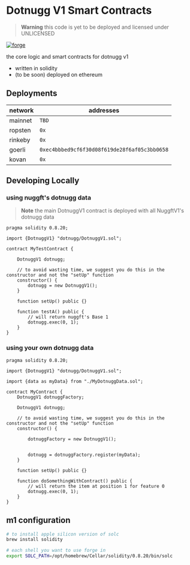 # Dotnugg V1 Smart Contracts

> **Warning**
> this code is yet to be deployed and licensed under UNLICENSED

[![forge](https://github.com/nuggxyz/dotnugg/actions/workflows/forge.yaml/badge.svg)](https://github.com/nuggxyz/dotnugg/actions/workflows/forge.yaml)

the core logic and smart contracts for dotnugg v1

-   written in solidity
-   (to be soon) deployed on ethereum

## Deployments

| network | addresses                                    |
| ------- | -------------------------------------------- |
| mainnet | `TBD`                                        |
| ropsten | `0x`                                         |
| rinkeby | `0x`                                         |
| goerli  | `0xec4bbbed9cf6f30d08f619de28f6af05c3bb0658` |
| kovan   | `0x`                                         |

## Developing Locally

### **using nuggft's dotnugg data**

> **Note**
> the main DotnuggV1 contract is deployed with all NuggftV1's dotnugg data

```solidity
pragma solidity 0.8.20;

import {DotnuggV1} "dotnugg/DotnuggV1.sol";

contract MyTestContract {

    DotnuggV1 dotnugg;

    // to avoid wasting time, we suggest you do this in the constructor and not the "setUp" function
    constructor() {
        dotnugg = new DotnuggV1();
    }

    function setUp() public {}

    function testA() public {
        // will return nuggft's Base 1
        dotnugg.exec(0, 1);
    }
}

```

### **using your own dotnugg data**

```solidity
pragma solidity 0.8.20;

import {DotnuggV1} "dotnugg/DotnuggV1.sol";

import {data as myData} from "./MyDotnuggData.sol";

contract MyContract {
    DotnuggV1 dotnuggFactory;

    DotnuggV1 dotnugg;

    // to avoid wasting time, we suggest you do this in the constructor and not the "setUp" function
    constructor() {

        dotnuggFactory = new DotnuggV1();


        dotnugg = dotnuggFactory.register(myData);
    }

    function setUp() public {}

    function doSomethingWithContract() public {
        // will return the item at position 1 for feature 0
        dotnugg.exec(0, 1);
    }
}

```

## m1 configuration

```bash
# to install apple silicon version of solc
brew install solidity

# each shell you want to use forge in
export SOLC_PATH=/opt/homebrew/Cellar/solidity/0.8.20/bin/solc
```
